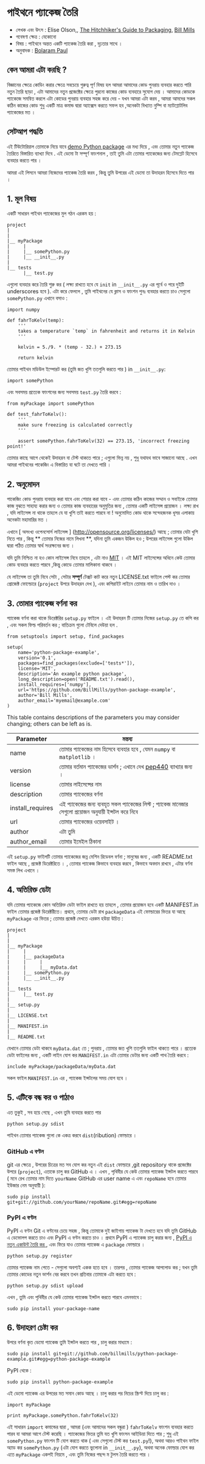 # পাইথনে প্যাকেজ তৈরি 

- লেখক এবং উৎস : Elise Olson,, [The Hitchhiker's Guide to Packaging](http://the-hitchhikers-guide-to-packaging.readthedocs.org/en/latest/quickstart.html), [Bill Mills](https://github.com/BillMills)
- গবেষণা ক্ষেত্র : যেকোনো 
- বিষয় :  পাইথনে অন্তত একটি প্যাকেজ তৈরি করা  , দৃঢ়তার সাথে ।
- অনুবাদক  : [Bolaram Paul](https://github.com/bolaram)
## কেন আমরা এটা করছি ?

বিজ্ঞানের ক্ষেত্রে কোডিং  করার ক্ষেত্রে সবচেয়ে গুরুত্ব পূর্ণ বিষয় হল  আমরা আমাদের কোড পুনরায় ব্যবহার  করতে পারি  নতুন তৈরি ছাড়া , এটা আমাদের নতুন প্রজেক্টের ক্ষেত্রে পুরনো  কাজের কোড ব্যবহারে সুযোগ দেয় ।  আমাদের কোডকে প্যাকেজে সমন্বিত করলে এটা কোডের পুনরায় ব্যবহার সহজ করে দেয় -  যখন আমরা এটা করব ,  আমরা আমদের সকল কঠিন কাজের কোড শুধু একটি মাত্র কমান্ড দ্বারা অ্যাক্সেস করতে সফল হব ,অনেকটা বিখ্যাত  নুম্পি বা ম্যাটপ্লোটলিব প্যাকেজের মত । 

## সেটআপ পদ্ধতি 

এই টিউটোরিয়াল তোমাকে নিয়ে যাবে    [demo Python package](https://github.com/BillMills/python-package-example) এর মধ্য দিয়ে ,  এবং  তোমার নতুন প্যাকেজ তৈরিতে বিস্তারিত ব্যাখ্যা দিবে . এই ডেমো টা সম্পূর্ণ ফাংশনাল , তাই তুমি এটা তোমার প্যাকেজের জন্য টেমপ্লেট হিসেবে ব্যবহার করতে পার । 

আমরা এই লিসনে আমরা নিজেদের প্যাকেজ তৈরি করব ,  কিন্তু তুমি উপরের এই ডেমো তা উদাহরন হিসেবে দিতে পার । 

## 1. মূল বিষয় 

একটি সাধারন পাইথন প্যাকেজের মুল গঠন এরকম হয় :

```
project
|
|
|__ myPackage
|     |
|     |__ somePython.py
|     |__ __init__.py
|
|__ tests
      |__ test.py
```

এগুলো ব্যবহার করে তৈরি শুরু কর  ( লক্ষ্য রাখতে হবে যে  `init` in `__init__.py` এর পূর্বে ও পরে দুইটি  underscores হবে  ). এটা করে ফেললে , তুমি  পাইথনের যে ক্লাস ও ফাংশন পুনঃ ব্যবহার করতে চাও  সেগুলো `somePython.py` এখানে বসাও :

```
import numpy

def fahrToKelv(temp):
    '''
    takes a temperature `temp` in fahrenheit and returns it in Kelvin
    '''

    kelvin = 5./9. * (temp - 32.) + 273.15

    return kelvin
``` 

তোমার পাইথন মডিউল ইম্পোরট কর  (তুমি জত খুশি ততগুলি করতে পার )      in `__init__.py`:

```
import somePython
```

এবং সবসময় প্রত্যেক ফাংশনের জন্য  সবসময়  `test.py` তৈরি করবে :

```
from myPackage import somePython

def test_fahrToKelv():
    '''
    make sure freezing is calculated correctly
    '''
    
    assert somePython.fahrToKelv(32) == 273.15, 'incorrect freezing point!'
```

তোমার কাছে আগে থেকেই উদাহরন বা টেস্ট থাকতে পারে ; এগুলো ভিন্ন নয় ,  শুধু যথাযথ ভাবে সাজানো আছে . এখন আমরা পাইথনের পাকেজিং এ বিস্তারিত যা ঘটে তা দেখতে পারি । 

## 2. অনুমোদন 

পাকেজিং কোড পুনরায় ব্যবহার করা যাবে এবং  শেয়ার করা যাবে -  এবং তোমার কঠিন কাজের সম্মান ও সবাইকে তোমার কাজ বুঝতে সাহায্য করার জন্য  ও তোমার কাজ ব্যবহারের অনুমুতির জন্য , তোমার একটি লাইসেন্স প্রয়োজন ।   লক্ষ্য রাখ , যদি লাইসেন্স না থাকে তাহলে যে যা খুশি তাই করতে পারবে না ! অনুমোদিত কোড থাকে সন্দেহজনক ধূসর এলাকায় অনেকটা মহামারির মত । 

এখানে  [ অসংখ্য ওপেনসোর্স লাইসেন্স ]  (http://opensource.org/licenses/) আছে ; তোমার যেটা খুশি নিতে পার , কিন্তু  ** তোমার নিজের নামে লিখনা **, যদিনা তুমি একজন উকিল হও ; উপরের লাইসেন্স গুলো উকিল দ্বারা  পঠিত  তোমার স্বার্থ সংরক্ষনের জন্য ।  

যদি তুমি নিশ্চিত না হও কোন লাইসেন্স নিবে তাহলে , এটা নাও  [MIT](http://opensource.org/licenses/MIT) ।  এই MIT লাইসেন্সের অধিনে কেউ তোমার কোড ব্যবহার করতে পারবে ,কিন্তু কোডে তোমার মালিকানা থাকবে ।

যে লাইসেন্স তা তুমি নিবে সেটা , সেটার  **সম্পূর্ণ**  টেক্সট কাট করে নতুন  LICENSE.txt ফাইলে পেস্ট কর তোমার প্রোজেক্ট ফোল্ডোরে  (`project` উপরে উদাহরন দেখ ), এবং কপিরাইট লাইনে তোমার নাম ও তারিখ দাও  ।

## 3. তোমার প্যাকেজ বর্ণনা কর 

প্যাকেজ বর্ণনা করা থাকে  ডিরেক্টরির `setup.py` ফাইলে ।  এই উদাহরন টি তোমার নিজের  `setup.py` তে কপি কর , এবং সকল ফিল্ড পরিবর্তন কর ; বাতিক্রম গুলো টেবিলে দেউয়া হল .

```
from setuptools import setup, find_packages

setup(
    name='python-package-example',
    version='0.1',
    packages=find_packages(exclude=['tests*']),
    license='MIT',
    description='An example python package',
    long_description=open('README.txt').read(),
    install_requires=['numpy'],
    url='https://github.com/BillMills/python-package-example',
    author='Bill Mills',
    author_email='myemail@example.com'
)
```

This table contains descriptions of the parameters you may consider changing; others can be left as is.

Parameter | মন্তব্য 
----------|---------
name      | তোমার প্যাকেজের নাম হিসেবে ব্যবহার হবে , যেমন  `numpy` বা  `matplotlib` । 
version   | তোমার বর্তমান প্যাকেজের ভার্শন ; এখানে দেখ  [pep440](https://www.python.org/dev/peps/pep-0440/) ব্যাখ্যার জন্য । 
license   | তোমার লাইসেন্সের নাম 
description | তোমার প্যাকেজের বর্ণনা 
install_requires | এই প্যাকেজের জন্য ব্যবহৃত সকল প্যাকেজের লিস্ট ;  প্যাকেজ মানেজার সেগুলো প্রয়োজন অনুযায়ী ইন্সটল করে নিবে 
url | তোমার প্যাকেজের ওয়েবসাইট । 
author | এটা তুমি 
author_email | তোমার ইমেইল ঠিকানা 

এই `setup.py` ফাইলটি  তোমার প্যাকেজের জন্ন মেশিন রিডেবল  বর্ণনা ;  মানুষের জন্য , একটি  README.txt ফাইল আছে , প্রজেক্ট ডিরেক্টরিতে ।  , তোমার প্যাকেজ কিভাবে ব্যবহার করবে , কিভাবে অবদান রাখবে , এটার বর্ণনা সমস্ত লিখ এখানে । 

## 4. অতিরিক্ত ডেটা 

যদি তোমার প্যাকেজে কোন অতিরিক্ত ডেটা ফাইল রাখতে হয় তাহলে , তোমার প্রয়োজন হবে একটি  MANIFEST.in ফাইল  তোমার প্রজেক্ট ডিরেক্টরীতে।  প্রথমে, তোমার ডেটা রাখ  `packageData` এই  ফোল্ডারের ভিতর যা আছে  `myPackage` এর ভিতর ; তোমার প্রজেক্ট দেখতে এরকম হউয়া উচিত :

```
project
|
|
|__ myPackage
|     |
|     |__ packageData
|     |     |
|     |     |__ myData.dat
|     |__ somePython.py
|     |__ __init__.py
|
|__ tests
|     |__ test.py
|
|__ setup.py
|
|__ LICENSE.txt
|
|__ MANIFEST.in
|
|__ README.txt
```

যেখানে তোমার ডেটা থাকবে  `myData.dat` তে ; পুনরায় , তোমার জত খুশি ততগুলি ফাইল থাকতে পারে । প্রত্যেক ডেটা ফাইলের জন্য , একটি লাইন  যোগ কর  `MANIFEST.in` এটা তোমার ডেটার জন্য একটি পাথ তৈরি করবে :

```
include myPackage/packageData/myData.dat
```

সকল ফাইল   `MANIFEST.in` এর  , প্যাকেজ ইন্সটলের সময় যোগ হবে ।

## 5. এটিকে বন্ধ কর ও পাঠাও 

এত তুকুই , সব হয়ে গেছে , এখন তুমি ব্যবহার করতে পার 

```
python setup.py sdist
```

পাইথন তোমার প্যাকেজ গুলো কে একত্র করবে  `dist`(ribution) ফোল্ডারে । 

### GitHub এ বণ্টন 

git এর ক্ষেত্রে , উপরের চিত্রের মত সব যোগ কর  নতুন এই  `dist` ফোল্ডারে   ,git repository থাকে প্রজেক্টের উপরে  (`project`), এতাকে চালু কর  GitHub এ ।  এখন , পৃথিবীর যে কেউ তোমার প্যাকেজ ইন্সটল করতে পারবে  (  মনে রেখ  তোমার নাম দিতে `yourName` GitHub এর user name এ  এবং `repoName` হবে তোমার ইউজার নেম অনুযায়ী ):

```
sudo pip install git+git://github.com/yourName/repoName.git#egg=repoName
``` 

### PyPI এ বণ্টন 

PyPI এ  বণ্টন  Git এ বণ্টনের চেয়ে সহজ , কিন্তু তোমাকে দুই জাইগায় প্যাকেজ টা দেখতে হবে যদি তুমি    GitHub এ  ডেভোলপ করতে চাও এবং  PyPI এ বণ্টন করতে চাও ।  প্রথমে PyPI এ প্যাকেজ চালু করার জন্য , [  PyPI এ নতুন  একাউন্ট তৈরি কর  ](https://pypi.python.org/pypi), এবং ফিরে যাও তোমার প্যাকেজ এ  `package` ফোল্ডারে ।

```
python setup.py register
```

তোমার প্যাকেজ নাম পেতে  - সেগুলো অবশ্যই একক হতে হবে ।  তারপর , তোমার প্যাকেজ আপলোড কর ; যখন তুমি তোমার কোডের নতুন ভার্শন বের করবে তখন  প্রতিবার তোমাকে এটা করতে হবে :

```
python setup.py sdist upload
```

এখন , তুমি  এবং পৃথিবীর যে কেউ  তোমার প্যাকেজ ইন্সটল করতে পারবে  এমনভাবে :

```
sudo pip install your-package-name
```

## 6. উদাহরণ চেষ্টা কর 

উপরে বর্ণনা কৃত ডেমো প্যাকেজ তুমি ইন্সটল করতে পার , চালু করার মাধ্যমে :

```
sudo pip install git+git://github.com/billmills/python-package-example.git#egg=python-package-example
```

PyPI থেকে :

```
sudo pip install python-package-example
```

এই ডেমো প্যাকেজ এর উপরের মত সমান কোড আছে । চালু করার পর নিচের স্ক্রিপ্ট দিয়ে চালু কর :

```
import myPackage

print myPackage.somePython.fahrToKelv(32)
```

এই সাধারন  `import` কমান্ডের দ্বারা , আমরা  (এবং আমাদের সকল বন্ধুরা )  `fahrToKelv`  ফাংশন ব্যবহার করতে পারব  যা আমরা আগে টেস্ট করেছি । প্যাকেজের ভিতর তুমি যত খুশি ফাংসন আইডিয়া দিতে পার  ; শুধু এই  `somePython.py` ফাংশন টি  যোগ করতে থাক  (  এবং সেগুলো  টেস্ট কর `test.py`!), অথবা আরও পাইথন ফাইল অ্যাড কর  `somePython.py` (এটা যোগ করতে ভুলোনা  in `__init__.py`), অথবা  অনেক ফোল্ডার যোগ কর এতে  `myPackage` একপই নিয়মে , এবং তুমি নিজের পছন্দ ম টুলস তৈরি করতে পার । 




